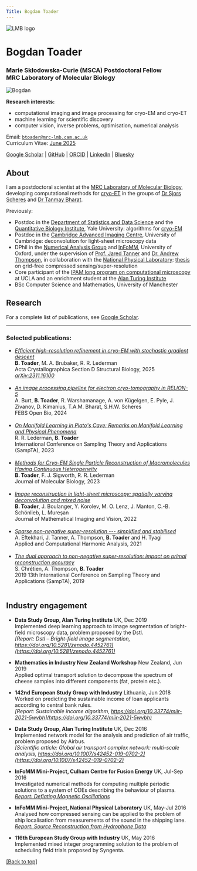 ```yaml
---
Title: Bogdan Toader
---
```

<a name="top"></a>
<img src="/img/lmb-logo-transparent.png" id="lmb-logo" alt="LMB logo"/>

# Bogdan Toader

### Marie Skłodowska-Curie (MSCA) Postdoctoral Fellow </br> MRC Laboratory of Molecular Biology

<img src="/img/me_cropped_2.jpg" id="my-photo" alt="Bogdan"/>

**Research interests:** 

* computational imaging and image processing for cryo-EM and cryo-ET
* machine learning for scientific discovery 
* computer vision, inverse problems, optimisation, numerical analysis

<i class="fa-solid fa-envelope"></i> Email: [`btoader@mrc-lmb.cam.ac.uk`](mailto:btoader@mrc-lmb.cam.ac.uk) </br>
<i class="fa-solid fa-file"></i> Curriculum Vitae: [June 2025](CV_BogdanToader_2025_06.pdf)

<i class="ai ai-google-scholar ai-x"></i>
[Google Scholar](https://scholar.google.co.uk/citations?user=X76IzDMAAAAJ&hl=en) |
<span style="color: #202328; opacity: 1"><i class="fa-brands fa-github fa-x"></i></span>
[GitHub](https://github.com/bogdantoader) |
<span style="color: #A6CE3A; opacity: 1"><i class="ai ai-orcid ai-x"></i></span>
[ORCID](https://orcid.org/0000-0001-5444-2179) |
<span style="color: #0B66C2; opacity: 1"><i class="fa-brands fa-linkedin"></i></span>
[LinkedIn](https://www.linkedin.com/in/bogdan-toader/) |
<span style="color: #0285FF; opacity: 1"><i class="fa-brands fa-bluesky"></i></span>
[Bluesky](https://bsky.app/profile/btoader.com)

## About 

I am a postdoctoral scientist at the [MRC Laboratory of Molecular Biology](https://www2.mrc-lmb.cam.ac.uk), developing computational methods for [cryo-ET](https://en.wikipedia.org/wiki/Cryogenic_electron_tomography) in the groups of [Dr Sjors Scheres](https://www2.mrc-lmb.cam.ac.uk/groups/scheres/) and [Dr Tanmay Bharat](https://www2.mrc-lmb.cam.ac.uk/groups/bharat/).

Previously:
  * Postdoc in the [Department of Statistics and Data Science](https://statistics.yale.edu)
and the [Quantitative Biology Institute](https://qbio.yale.edu), Yale University:
algorithms for [cryo-EM](https://en.wikipedia.org/wiki/Cryogenic_electron_microscopy)
  * Postdoc in the [Cambridge Advanced Imaging Centre](https://caic.bio.cam.ac.uk), University of Cambridge: deconvolution for light-sheet microscopy data
  * DPhil in the [Numerical Analysis Group](https://www.maths.ox.ac.uk/groups/numerical-analysis)
and
[InFoMM](https://www.maths.ox.ac.uk/study-here/postgraduate-study/industrially-focused-mathematical-modelling-epsrc-cdt),
University of Oxford, under the supervision of 
[Prof. Jared Tanner](https://people.maths.ox.ac.uk/tanner/) and 
[Dr. Andrew Thompson](https://people.maths.ox.ac.uk/thompson/),
in collaboration with the 
[National Physical Laboratory](http://www.npl.co.uk/):
[thesis](Bogdan_Toader_thesis.pdf) on grid-free compressed sensing/super-resolution
  * Core participant of the 
[IPAM long program on computational microscopy](http://www.ipam.ucla.edu/programs/long-programs/computational-microscopy/) at UCLA and an enrichment student at the 
[Alan Turing Institute](https://www.turing.ac.uk)
  * BSc Computer Science and Mathematics, University of Manchester


## Research 

For a complete list of publications, see [<i class="ai ai-google-scholar ai-x"></i> Google Scholar](https://scholar.google.co.uk/citations?user=X76IzDMAAAAJ&hl=en).
<hr>


### Selected publications:

<!-- **TODO**:  -->
<!-- 1. add the journal pdfs to the repo and link directly to the papers here, and also add the DOI links separately) -->
<!-- 2. add a quick summary of each paper, maybe  -->
<!-- 3. add links to the code (GitHub), data (Zenodo), documentation if available -->
<!-- 4. add links to the slides and talks if available  -->
<!-- 5. add a representative image for each paper, or not really -->
 
<ul>

  <li>
    <a href="https://doi.org/10.1107/S205979832500511X"><i>
    Efficient high-resolution refinement in cryo-EM with stochastic gradient descent
    </i></a></br>
    <b>B. Toader</b>, M. A. Brubaker, R. R. Lederman </br>
    Acta Crystallographica Section D Structural Biology, 2025
    </br>
    <a href="https://arxiv.org/abs/2311.16100"><i>arXiv:2311.16100</i></a>
  </li></br>

  <li>
    <a href="https://doi.org/10.1002/2211-5463.13873"><i>
    An image processing pipeline for electron cryo-tomography in RELION-5
    </i></a></br>
    A. Burt, <b>B. Toader</b>, R. Warshamanage, A. von Kügelgen, E. Pyle, J. Zivanov, D. Kimanius, T.A.M. Bharat,  S.H.W. Scheres
    </br>
    FEBS Open Bio, 2024
  </li></br>

  <li>
    <a href="https://ieeexplore.ieee.org/document/10301403"><i>On Manifold Learning in Plato's Cave: Remarks on Manifold Learning and Physical Phenomena</i></a></br>
  R. R. Lederman, <b>B. Toader</b></br>
  International Conference on Sampling Theory and Applications (SampTA), 2023
  </li></br>

  <li>
    <a href="../papers/toader_conf.pdf"><i>Methods for Cryo-EM Single Particle Reconstruction of Macromolecules Having Continuous Heterogeneity</i></a></br>
  <b>B. Toader</b>, F. J. Sigworth, R. R. Lederman</br>
  Journal of Molecular Biology, 2023 
  </li></br>

  <li>
    <a href="../papers/Toader et al. - 2022 - Image Reconstruction in Light-Sheet Microscopy Sp.pdf"><i>Image reconstruction 
      in light-sheet microscopy: spatially varying deconvolution and mixed noise</i></a></br>
    <b>B. Toader</b>, J. Boulanger, Y. Korolev, M. O. Lenz, J. Manton, C.-B. Schönlieb, L. Mureşan</br>
    Journal of Mathematical Imaging and Vision, 2022
  </li></br>

  <li>
    <a href="../papers/Eftekhari et al. - 2021 - Sparse non-negative super-resolution — simplified .pdf"><i>Sparse non-negative super-resolution --- simplified and stabilised</i></a></br>
    A. Eftekhari, J. Tanner, A. Thompson, <b>B. Toader</b> and H. Tyagi</br>
    Applied and Computational Harmonic Analysis, 2021
  </li></br>

  <li>
    <a href="../papers/bt_sampta_dual_rec.pdf"><i>The dual approach to non-negative super-resolution: 
      impact on primal reconstruction accuracy</i></a></br>
    S. Chrétien, A. Thompson, <b>B. Toader</b></br>
    2019 13th International Conference on Sampling Theory and Applications (SampTA), 2019
  </li></br>
</ul>


## Industry engagement 

* **Data Study Group, Alan Turing Institute** UK, Dec 2019 <br>
  Implemented deep learning approach to image segmentation of bright-field microscopy data, problem proposed by the Dstl.<br>
  *[Report: Dstl – Bright-field image segmentation, https://doi.org/10.5281/zenodo.4452761](https://doi.org/10.5281/zenodo.4452761)*

* **Mathematics in Industry New Zealand Workshop** New Zealand, Jun 2019 <br>
  Applied optimal transport solution to decompose the spectrum of cheese samples into different components (fat, protein etc.).<br>

* **142nd European Study Group with Industry** Lithuania, Jun 2018 <br>
  Worked on predicting the sustainable income of loan applicants according to central bank rules. <br>
  *[Report: Sustainable income algorithm, https://doi.org/10.33774/miir-2021-5wvbh](https://doi.org/10.33774/miir-2021-5wvbh)*

* **Data Study Group, Alan Turing Institute** UK, Dec 2016 <br>
  Implemented network model for the analysis and prediction of air traffic, problem proposed by Airbus. <br>
  *[Scientific article: Global air transport complex network: multi-scale analysis, https://doi.org/10.1007/s42452-019-0702-2](https://doi.org/10.1007/s42452-019-0702-2)*

* **InFoMM Mini-Project, Culham Centre for Fusion Energy** UK, Jul-Sep 2016 <br>
  Investigated numerical methods for computing multiple periodic solutions to a system of ODEs describing the behaviour of plasma. <br>
  *[Report: Deflating Magnetic Oscillations](https://www.maths.ox.ac.uk/system/files/attachments/Toader%20CCFE%20MP2.pdf)*

* **InFoMM Mini-Project, National Physical Laboratory** UK, May-Jul 2016 <br>
  Analysed how compressed sensing can be applied to the problem of ship localisation from measurements of the sound in the shipping lane. <br>
  *[Report: Source Reconstruction from Hydrophone Data](https://www.maths.ox.ac.uk/system/files/attachments/Toader%20NPL%20MP1_0.pdf)*

* **116th European Study Group with Industry** UK, May 2016 <br>
  Implemented mixed integer programming solution to the problem of scheduling field trials proposed by Syngenta. <br>

[[Back to top]](#top)

